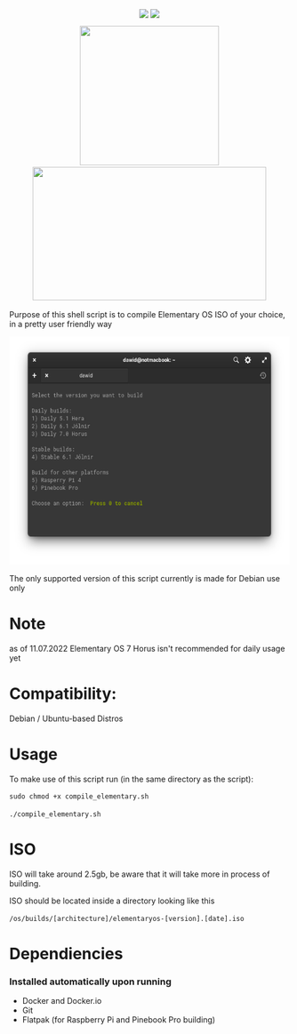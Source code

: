 <p align="center"> 
<img align="center" src="https://img.shields.io/badge/Current%20ElementaryOS%20Stable%20Version-7.1-blue?style=style=flat"> 
<img align="center" src="https://img.shields.io/badge/Script%20Version%20-1.06-blue?style=style=flat"> 
</p>

<p align="center"> 
<img src=https://elementary.io/images/icons/places/128/distributor-logo.svg  width="250" height="251"> <picture>
   <img src=https://elementary.io/images/screenshots/desktop.jpg width="420" height="240">
 </picture
</p>

Purpose of this shell script is to compile Elementary OS ISO of your choice, in a pretty user friendly way

<p align="center"> 
<picture>
    <source media="(prefers-color-scheme: dark)" srcset="https://github.com/HackZy01/Images/blob/main/eos-compile-screenshot-dark.png" width="415" height="290">
    <source media="(prefers-color-scheme: light)" srcset="https://github.com/HackZy01/Images/blob/main/eos-compile-screenshot-light.png" width="347" height="222">
    <img src="https://github.com/HackZy01/Images/blob/main/eos-compile-screenshot.png" width="542" height="410">
  </picture>
</p>

The only supported version of this script currently is made for Debian use only

# Note
as of 11.07.2022 Elementary OS 7 Horus isn't recommended for daily usage yet

# Compatibility:
Debian / Ubuntu-based Distros
  
# Usage
To make use of this script run (in the same directory as the script):

```
sudo chmod +x compile_elementary.sh

./compile_elementary.sh
```

# ISO
ISO will take around 2.5gb, be aware that it will take more in process of building.

ISO should be located inside a directory looking like this

```/os/builds/[architecture]/elementaryos-[version].[date].iso```
    
# Dependiencies
### Installed automatically upon running
- Docker and Docker.io
- Git
- Flatpak (for Raspberry Pi and Pinebook Pro building)

